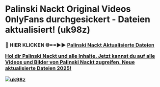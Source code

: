 # Palinski Nackt Original Videos 0nlyFans durchgesickert - Dateien aktualisiert! (uk98z)

<h3>🔴 HIER KLICKEN 🌐==►► <a href="https://tinyurl.com/h6vf6nb8" rel="nofollow">Palinski Nackt Aktualisierte Dateien

Hol dir Palinski Nackt und alle Inhalte. Jetzt kannst du auf alle Videos und Bilder von Palinski Nackt zugreifen. Neue aktualisierte Dateien 2025!

[![uk98z](https://i.imgur.com/sD4kR3V.gif)](https://tinyurl.com/h6vf6nb8)
